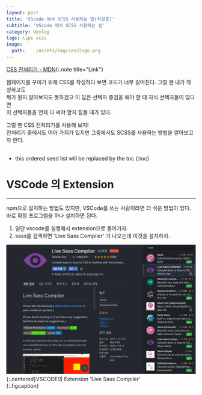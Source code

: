 ```yaml
---
layout: post
title: 'VScode 에서 SCSS 사용하는 법(작성중)'
subtitle: 'VScode 에서 SCSS 사용하는 법'
category: devlog
tags: tips scss
image:
  path:    /assets/img/sasslogo.png
---
```

[CSS 전처리기 - MDN]:(https://developer.mozilla.org/ko/docs/Glossary/CSS_preprocessor)
[CSS 전처리기 - MDN]{:.note title="Link"}  

웹페이지를 꾸미기 위해 CSS를 작성하다 보면 코드가 너무 길어진다. 그럴 땐 내가 작성하고도  
뭐가 뭔지 알아보지도 못하겠고 이 많은 선택자 중첩을 해야 할 때 자식 선택자들이 많다면  
이 선택자들을 언제 다 써야 할지 힘들 때가 있다.  

그럴 땐 CSS 전처리기를 사용해 보자!  
전처리기 중에서도 여러 가지가 있지만 그중에서도 SCSS를 사용하는 방법을 알아보고자 한다.  
<br>  


<!-- more -->

- this ordered seed list will be replaced by the toc
{:toc}

# VSCode 의 Extension  
---  
npm으로 설치하는 방법도 있지만, VSCode를 쓰는 사람이라면 더 쉬운 방법이 있다.  
바로 확장 프로그램을 하나 설치하면 된다.  

1. 일단 vscode를 실행해서 extension으로 들어가자.  
2. sass를 검색하면 'Live Sass Compiler' 가 나오는데 이것을 설치하자.  

![vscodescss](/assets/img/tips/2022-01-20-vscode-scss/2022-01-20-vscode-scss1.png){:.centered}VSCODE의 Extension 'Live Sass Compiler'  
{:.figcaption}  